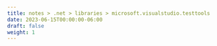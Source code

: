 ```yaml
---
title: notes > .net > libraries > microsoft.visualstudio.testtools
date: 2023-06-15T00:00:00-06:00
draft: false
weight: 1
---
```

